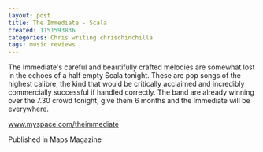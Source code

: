 ```yaml
---
layout: post
title: The Immediate - Scala
created: 1151593836
categories: Chris writing chrischinchilla
tags: music reviews
---
```


The Immediate's careful and beautifully crafted melodies are somewhat lost in the echoes of a half empty Scala tonight. These are pop songs of the highest calibre, the kind that would be critically acclaimed and incredibly commercially successful if handled correctly. The band are already winning over the 7.30 crowd tonight, give them 6 months and the Immediate will be everywhere.

<a href='http://www.myspace.com/theimmediate' target='_blank'>www.myspace.com/theimmediate</a>

Published in Maps Magazine
